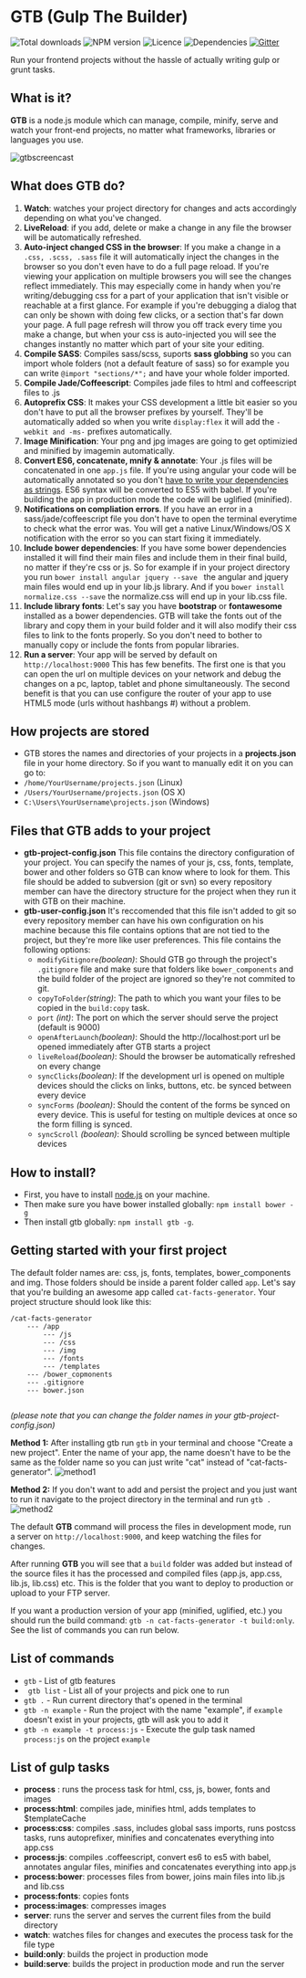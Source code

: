 # GTB (Gulp The Builder)
![Total downloads](https://img.shields.io/npm/dt/gtb.svg)
![NPM version](https://img.shields.io/npm/v/gtb.svg)
![Licence](https://img.shields.io/npm/l/gtb.svg)
![Dependencies](https://img.shields.io/david/kitze/gtb.svg)
[![Gitter](https://img.shields.io/badge/gitter-join%20chat%20%E2%86%92-brightgreen.svg)](https://gitter.im/kitze/gtb)

Run your frontend projects without the hassle of actually writing gulp or grunt tasks.

What is it?
-------
**GTB** is a node.js module which can manage, compile, minify, serve and watch your front-end projects, no matter what frameworks, libraries or languages you use.

![gtbscreencast](http://g.recordit.co/8seRmexDoD.gif)

What does GTB do?
-------

 1. **Watch**: watches your project directory for changes and acts accordingly depending on what you've changed.
 2. **LiveReload**: if you add, delete or make a change in any file the  browser will be automatically refreshed.
 3. **Auto-inject changed CSS in the browser**: If you make a change in a ```.css, .scss, .sass``` file it will automatically inject the changes in the browser so you don't even have to do a full page reload. If you're viewing your application on multiple browsers you will see the changes reflect immediately.
This may especially come in handy when you're writing/debugging css for a part of your application that isn't visible or reachable at a first glance. For example if you're debugging a dialog that can only be shown with doing few clicks, or a section that's far down your page. 
A full page refresh will throw you off track every time you make a change, but when your css is auto-injected you will see the changes instantly no matter which part of your site your editing.
 4. **Compile SASS**: Compiles sass/scss, suports **sass globbing** so you can import whole folders (not a default feature of sass) so for example you can write ```@import "sections/*";``` and have your whole folder imported.
 5. **Compile Jade/Coffeescript**: Compiles jade files to html and coffeescript files to .js
 6. **Autoprefix CSS**: It makes your CSS development a little bit easier so you don't have to put all the browser prefixes by yourself. They'll be automatically added so when you write ``` display:flex ``` it will add the ```-webkit and -ms-``` prefixes automatically.
 7. **Image Minification**: Your png and jpg images are going to get optimizied and minified by imagemin automatically.
 8. **Convert ES6, concatenate, mnify & annotate**: Your .js files will be concatenated in one ``` app.js ``` file. If you're using angular your code will be automatically annotated so you don't [have to write your dependencies as strings](https://docs.angularjs.org/tutorial/step_05). ES6 syntax will be converted to ES5 with babel. If you're building the app in production mode the code will be uglified (minified). 
 9. **Notifications on compliation errors**. If you have an error in a sass/jade/coffeescript file you don't have to open the terminal everytime to check what the error was. You will get a native Linux/Windows/OS X notification with the error so you can start fixing it immediately.
 10. **Include bower dependencies**: If you have some bower dependencies installed it will find their main files and include them in their final build, no matter if they're css or js. So for example if in your project directory you run ```bower install angular jquery --save ``` the angular and jquery main files would end up in your lib.js library. And if you ``` bower install normalize.css --save ``` the normalize.css will end up in your lib.css file. 
 11. **Include library fonts**: Let's say you have **bootstrap** or **fontawesome** installed as a bower dependencies. GTB will take the fonts out of the library and copy them in your build folder and it will also modify their css files to link to the fonts properly. So you don't need to bother to manually copy or include the fonts from popular libraries.
 12. **Run a server**: Your app will be served by default on ```http://localhost:9000```
 This has few benefits. The first one is that you can open the url on multiple devices on your network and debug the changes on a pc, laptop, tablet and phone simultaneously.
 The second benefit is that you can use configure the router of your app to use HTML5 mode (urls without hashbangs #) without a problem. 
 
How projects are stored
-------

 - GTB stores the names and directories of your projects in a **projects.json** file in your home directory. So if you want to manually edit it on 
 you can go to:
 - ```/home/YourUsername/projects.json``` (Linux)
 - ```/Users/YourUsername/projects.json``` (OS X)
 - ```C:\Users\YourUsername\projects.json``` (Windows)
 
Files that GTB adds to your project
-------
 - **gtb-project-config.json** This file contains the directory configuration of your project. You can specify the names of your js, css, fonts, template, bower and other folders so GTB can know where to look for them. This file should be added to subversion (git or svn) so every repository member can have the directory structure for the project when they run it with GTB on their machine.
 -  **gtb-user-config.json** It's reccomended that this file isn't added to git so every repository member can have his own configuration on his machine because this file contains options that are not tied to the project, but they're more like user preferences. This file contains the following options:
	 -  ```modifyGitignore```*(boolean)*: Should GTB go through the project's ```.gitignore``` file and make sure that folders like ```bower_components``` and the build folder of the project are ignored so they're not commited to git.
	 -  ```copyToFolder```*(string)*: The path to which you want your files to be copied in the ```build:copy``` task. 
	 -  ```port``` *(int)*: The port on which the server should serve the project (default is 9000)
	 -  ```openAfterLaunch```*(boolean)*: Should the http://localhost:port url be opened immediately after GTB starts a project
	 -  ```liveReload```*(boolean)*: Should the browser be automatically refreshed on every change
	 -  ```syncClicks```*(boolean)*: If the development url is opened on multiple devices should the clicks on links, buttons, etc. be synced between every device
	 -  ```syncForms``` *(boolean)*: Should the content of the forms be synced on every device. This is useful for testing on multiple devices at once so the form filling is synced.
	 -  ```syncScroll``` *(boolean)*: Should scrolling be synced between multiple devices

How to install?
-------
- First, you have to install [node.js](https://nodejs.org/) on your machine.
- Then make sure you have bower installed globally: ```npm install bower -g``` 
- Then install gtb globally: ``` npm install gtb -g ```.

Getting started with your first project
-------
The default folder names are: css, js, fonts, templates, bower_components and img. Those folders should be inside a parent folder called ```app```.
Let's say that you're building an awesome app called ```cat-facts-generator```. 
Your project structure should look like this:  

```
/cat-facts-generator
	--- /app
	 	---	/js
	   	---	/css
	   	---	/img
	   	---	/fonts
	   	---	/templates
	---	/bower_copmonents
	--- .gitignore
	--- bower.json
   		
```
*(please note that you can change the folder names in your gtb-project-config.json)*


**Method 1:**
After installing gtb run `gtb` in your terminal and choose "Create a new project". Enter the name of your app, the name doesn't have to be the same as the folder name so you can just write "cat" instead of "cat-facts-generator".
![method1](https://i.imgur.com/4vmr4ck.png)

**Method 2:** If you don't want to add and persist the project and you just want to run it navigate to the project directory in the terminal and run ``` gtb . ```
![method2](https://i.imgur.com/2onSyUX.png)

The default **GTB** command will process the files in development mode, run a server on ```http://localhost:9000```, and keep watching the files for changes.

After running **GTB** you will see that a `build` folder was added but instead of the source files it has the processed and compiled files (app.js, app.css, lib.js, lib.css) etc. This is the folder that you want to deploy to production or upload to your FTP server.

If you want a production version of your app (minified, uglified, etc.) you should run the build command: ```gtb -n cat-facts-generator -t build:only```. See the list of commands you can run below.

List of commands
-------
 - ``` gtb ``` - List of gtb features
 - ``` gtb list``` - List all of your projects and pick one to run
 - ``` gtb . ``` - Run current directory that's opened in the terminal
 - ``` gtb -n example ``` -  Run the project with the name "example", if `example` doesn't exist in your projects, gtb will ask you to add it
 - ``` gtb -n example -t process:js ``` - Execute the gulp task named `process:js` on the project `example`

List of gulp tasks
-------
- **process** : runs the process task for html, css, js, bower, fonts and images
- **process:html**: compiles jade, minifies html, adds templates to $templateCache
- **process:css**: compiles .sass, includes global sass imports, runs postcss tasks, runs autoprefixer, minifies and concatenates everything into app.css
- **process:js**: compiles .coffeescript, convert es6 to es5 with babel, annotates angular files, minifies and concatenates everything into app.js
- **process:bower**: processes files from bower, joins main files into lib.js and lib.css
- **process:fonts**: copies fonts
- **process:images**: compresses images
- **server**: runs the server and serves the current files from the build directory
- **watch**: watches files for changes and executes the process task for the file type
- **build:only**: builds the project in production mode
- **build:serve**: builds the project in production mode and run the server 